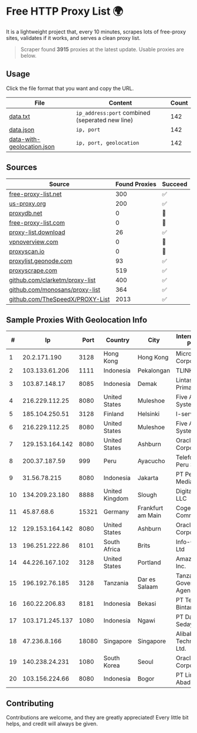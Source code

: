 
# Free HTTP Proxy List 🌍

It is a lightweight project that, every 10 minutes, scrapes lots of free-proxy sites, validates if it works, and serves a clean proxy list.


> Scraper found **3915** proxies at the latest update. Usable proxies are below.

## Usage

Click the file format that you want and copy the URL.


|File|Content|Count|
|----|-------|-----|
|[data.txt](https://raw.githubusercontent.com/themiralay/Proxy-List-World/master/data.txt)|`ip_address:port` combined (seperated new line)|142|
|[data.json](https://raw.githubusercontent.com/themiralay/Proxy-List-World/master/data.json)|`ip, port`|142|
|[data-with-geolocation.json](https://raw.githubusercontent.com/themiralay/Proxy-List-World/master/data-with-geolocation.json)|`ip, port, geolocation`|142|

## Sources

|Source|Found Proxies|Succeed|
|------|-------------|-------|
|[free-proxy-list.net](https://free-proxy-list.net)|300|✅|
|[us-proxy.org](https://www.us-proxy.org)|200|✅|
|[proxydb.net](http://proxydb.net)|0|🚫|
|[free-proxy-list.com](https://free-proxy-list.com/?page=&port=&type%5B%5D=http&type%5B%5D=https&up_time=0&search=Search)|0|🚫|
|[proxy-list.download](https://www.proxy-list.download/HTTP)|26|✅|
|[vpnoverview.com](https://vpnoverview.com/privacy/anonymous-browsing/free-proxy-servers)|0|🚫|
|[proxyscan.io](https://www.proxyscan.io)|0|🚫|
|[proxylist.geonode.com](https://proxylist.geonode.com/api/proxy-list?limit=300&page=1&sort_by=lastChecked&sort_type=desc&protocols=http,https)|93|✅|
|[proxyscrape.com](https://api.proxyscrape.com/v2/?request=displayproxies&protocol=http&timeout=10000&country=all&ssl=all&anonymity=all)|519|✅|
|[github.com/clarketm/proxy-list](https://raw.githubusercontent.com/clarketm/proxy-list/master/proxy-list-raw.txt)|400|✅|
|[github.com/monosans/proxy-list](https://raw.githubusercontent.com/monosans/proxy-list/main/proxies/http.txt)|364|✅|
|[github.com/TheSpeedX/PROXY-List](https://raw.githubusercontent.com/TheSpeedX/PROXY-List/master/http.txt)|2013|✅|


## Sample Proxies With Geolocation Info

|#|Ip|Port|Country|City|Internet Service Provider|
|-|--|----|-------|----|-------------------------|
|1|20.2.171.190|3128|Hong Kong|Hong Kong|Microsoft Corporation|
|2|103.133.61.206|1111|Indonesia|Pekalongan|TLINK|
|3|103.87.148.17|8085|Indonesia|Demak|Lintas Data Prima, PT|
|4|216.229.112.25|8080|United States|Muleshoe|Five Area Systems, LLC|
|5|185.104.250.51|3128|Finland|Helsinki|I-servers LTD|
|6|216.229.112.25|8080|United States|Muleshoe|Five Area Systems, LLC|
|7|129.153.164.142|8080|United States|Ashburn|Oracle Corporation|
|8|200.37.187.59|999|Peru|Ayacucho|Telefonica del Peru S.A.A.|
|9|31.56.78.215|8080|Indonesia|Jakarta|PT Perwira Media Solusi|
|10|134.209.23.180|8888|United Kingdom|Slough|DigitalOcean, LLC|
|11|45.87.68.6|15321|Germany|Frankfurt am Main|Cogent Communications|
|12|129.153.164.142|8080|United States|Ashburn|Oracle Corporation|
|13|196.251.222.86|8101|South Africa|Brits|Info-Gro (PTY) Ltd|
|14|44.226.167.102|3128|United States|Portland|Amazon.com, Inc.|
|15|196.192.76.185|3128|Tanzania|Dar es Salaam|Tanzania e-Government Agency|
|16|160.22.206.83|8181|Indonesia|Bekasi|PT Teradata Bintang Selaras|
|17|103.171.245.137|1080|Indonesia|Ngawi|PT Data Arta Sedaya|
|18|47.236.8.166|18080|Singapore|Singapore|Alibaba (US) Technology Co., Ltd.|
|19|140.238.24.231|1080|South Korea|Seoul|Oracle Corporation|
|20|103.156.224.66|8080|Indonesia|Bogor|PT Lintas Citra Abadi|



## Contributing

Contributions are welcome, and they are greatly appreciated! Every
little bit helps, and credit will always be given.

